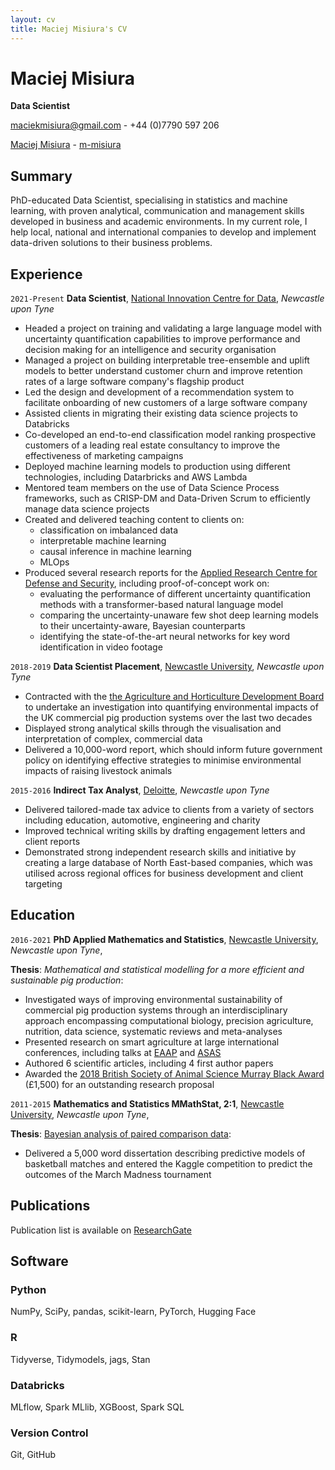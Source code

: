 ```yaml
---
layout: cv
title: Maciej Misiura's CV
---
```

# Maciej Misiura

**Data Scientist**

<a href="maciekmisiura@gmail.com"><i class="fas fa-envelope"></i> maciekmisiura@gmail.com</a> - <i class="fas fa-phone"></i> +44 (0)7790 597 206

<div id="webaddress">
  <a href="https://uk.linkedin.com/in/maciej-misiura-1a97681b8"><i class="fab fa-linkedin"></i> Maciej Misiura</a> -
  <a href="https://github.com/m-misiura"><i class="fab fa-github"></i> m-misiura</a>
</div>

## <i class="fa-solid fa-highlighter"></i> Summary

PhD-educated Data Scientist, specialising in statistics and machine learning, with proven analytical, communication and management skills developed in business and academic environments. In my current role, I help local, national and international companies to develop and implement data-driven solutions to their business problems.

## <i class="fas fa-briefcase"></i> Experience

`2021-Present`
**Data Scientist**, [National Innovation Centre for Data](https://www.nicd.org.uk/), *Newcastle upon Tyne*

- Headed a project on training and validating a large language model with uncertainty quantification capabilities to improve performance and decision making for an intelligence and security organisation
- Managed a project on building interpretable tree-ensemble and uplift models to better understand customer churn and improve retention rates of a large software company's flagship product
- Led the design and development of a recommendation system to facilitate onboarding of new customers of a large software company
- Assisted clients in migrating their existing data science projects to Databricks
- Co-developed an end-to-end classification model ranking prospective customers of a leading real estate consultancy to improve the effectiveness of marketing campaigns
- Deployed machine learning models to production using different technologies, including Datarbricks and AWS Lambda
- Mentored team members on the use of Data Science Process frameworks, such as CRISP-DM and Data-Driven Scrum to efficiently manage data science projects
- Created and delivered teaching content to clients on:
  - classification on imbalanced data
  - interpretable machine learning
  - causal inference in machine learning
  - MLOps
- Produced several research reports for the [Applied Research Centre for Defense and Security](https://www.turing.ac.uk/research/research-projects/applied-research-centre-defence-and-security), including proof-of-concept work on:
  - evaluating the performance of different uncertainty quantification methods with a transformer-based natural language model
  - comparing the uncertainty-unaware few shot deep learning models to their uncertainty-aware, Bayesian counterparts
  - identifying the state-of-the-art neural networks for key word identification in video footage

`2018-2019`
**Data Scientist Placement**, [Newcastle University](https://www.ncl.ac.uk), *Newcastle upon Tyne*

- Contracted with the [the Agriculture and Horticulture Development Board](https://ahdb.org.uk) to undertake an investigation into quantifying environmental impacts of the UK commercial pig production systems over the last two decades
- Displayed strong analytical skills through the visualisation and interpretation of complex, commercial data
- Delivered a 10,000-word report, which should inform future government policy on identifying effective strategies to minimise environmental impacts of raising livestock animals

`2015-2016`
**Indirect Tax Analyst**, [Deloitte](https://www2.deloitte.com/uk/en.html), *Newcastle upon Tyne*

- Delivered tailored-made tax advice to clients from a variety of sectors including education, automotive, engineering and charity
- Improved technical writing skills by drafting engagement letters and client reports
- Demonstrated strong independent research skills and initiative by creating a large database of North East-based companies, which was utilised across regional offices for business development and client targeting

## <i class="fas fa-graduation-cap"></i> Education

`2016-2021`
**PhD Applied Mathematics and Statistics**, [Newcastle University](https://www.ncl.ac.uk), *Newcastle upon Tyne*,

**Thesis**: *Mathematical and statistical modelling for a more efficient and sustainable pig production*:

- Investigated ways of improving environmental sustainability of commercial pig production systems through an interdisciplinary approach encompassing computational biology, precision agriculture, nutrition, data science, systematic reviews and meta-analyses
- Presented research on smart agriculture at large international conferences, including talks at [EAAP](https://hal.inrae.fr/hal-03039253) and [ASAS](https://www.ncbi.nlm.nih.gov/pmc/articles/PMC6666733/)
- Authored 6 scientific articles, including 4 first author papers
- Awarded the [2018 British Society of Animal Science Murray Black Award](https://bsas.org.uk/assets/uploads/docs/entries/maciej_marek_misiura_2018_murray_black.pdf) (£1,500) for an outstanding research proposal

`2011-2015`
**Mathematics and Statistics MMathStat, 2:1**, [Newcastle University](https://www.ncl.ac.uk), *Newcastle upon Tyne*,

**Thesis**: [Bayesian analysis of paired comparison data](https://www.mas.ncl.ac.uk/library/display_pdf.php?id=304):

- Delivered a 5,000 word dissertation describing predictive models of basketball matches and entered the Kaggle competition to predict the outcomes of the March Madness tournament

## <i class="fas fa-book"></i> Publications

Publication list is available on [ResearchGate](https://www.researchgate.net/profile/Maciej-Misiura)

## <i class="fas fa-laptop"></i> Software

### <i class="fab fa-python"></i> Python

NumPy, SciPy, pandas, scikit-learn, PyTorch, Hugging Face

### <i class="fab fa-r-project"></i> R

Tidyverse, Tidymodels, jags, Stan

### <i class="fas fa-layer-group"></i> Databricks

MLflow, Spark MLlib, XGBoost, Spark SQL

### <i class="fab fa-github"></i> Version Control

Git, GitHub
